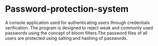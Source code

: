 # Password-protection-system
A console application used for authenticating users through credentials verification. The program is designed to reject weak and commonly used passwords using the concept of bloom filters.The password files of all users are protected using salting and hashing of passwords.
